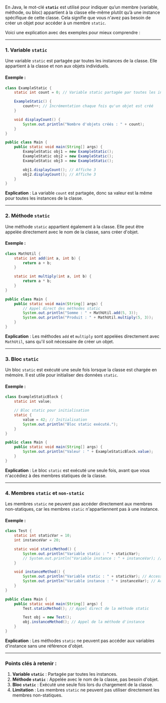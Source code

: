 En Java, le mot-clé **`static`** est utilisé pour indiquer qu’un membre (variable, méthode, ou bloc) appartient à la classe elle-même plutôt qu’à une instance spécifique de cette classe. Cela signifie que vous n'avez pas besoin de créer un objet pour accéder à un membre `static`.

Voici une explication avec des exemples pour mieux comprendre :

---

### 1. **Variable `static`**
Une variable `static` est partagée par toutes les instances de la classe. Elle appartient à la classe et non aux objets individuels.

#### Exemple :
```java
class ExampleStatic {
    static int count = 0; // Variable static partagée par toutes les instances

    ExampleStatic() {
        count++; // Incrémentation chaque fois qu'un objet est créé
    }

    void displayCount() {
        System.out.println("Nombre d'objets créés : " + count);
    }
}

public class Main {
    public static void main(String[] args) {
        ExampleStatic obj1 = new ExampleStatic();
        ExampleStatic obj2 = new ExampleStatic();
        ExampleStatic obj3 = new ExampleStatic();

        obj1.displayCount(); // Affiche 3
        obj2.displayCount(); // Affiche 3
    }
}
```
**Explication** : La variable `count` est partagée, donc sa valeur est la même pour toutes les instances de la classe.

---

### 2. **Méthode `static`**
Une méthode `static` appartient également à la classe. Elle peut être appelée directement avec le nom de la classe, sans créer d'objet.

#### Exemple :
```java
class MathUtil {
    static int add(int a, int b) {
        return a + b;
    }

    static int multiply(int a, int b) {
        return a * b;
    }
}

public class Main {
    public static void main(String[] args) {
        // Appel direct des méthodes static
        System.out.println("Somme : " + MathUtil.add(5, 3));
        System.out.println("Produit : " + MathUtil.multiply(5, 3));
    }
}
```
**Explication** : Les méthodes `add` et `multiply` sont appelées directement avec `MathUtil`, sans qu'il soit nécessaire de créer un objet.

---

### 3. **Bloc `static`**
Un bloc `static` est exécuté une seule fois lorsque la classe est chargée en mémoire. Il est utile pour initialiser des données `static`.

#### Exemple :
```java
class ExampleStaticBlock {
    static int value;

    // Bloc static pour initialisation
    static {
        value = 42; // Initialisation
        System.out.println("Bloc static exécuté.");
    }
}

public class Main {
    public static void main(String[] args) {
        System.out.println("Valeur : " + ExampleStaticBlock.value);
    }
}
```
**Explication** : Le bloc `static` est exécuté une seule fois, avant que vous n'accédiez à des membres statiques de la classe.

---

### 4. **Membres `static` et `non-static`**
Les membres `static` ne peuvent pas accéder directement aux membres non-statiques, car les membres `static` n'appartiennent pas à une instance.

#### Exemple :
```java
class Test {
    static int staticVar = 10;
    int instanceVar = 20;

    static void staticMethod() {
        System.out.println("Variable static : " + staticVar);
        // System.out.println("Variable instance : " + instanceVar); // Erreur
    }

    void instanceMethod() {
        System.out.println("Variable static : " + staticVar); // Accessible
        System.out.println("Variable instance : " + instanceVar); // Accessible
    }
}

public class Main {
    public static void main(String[] args) {
        Test.staticMethod(); // Appel direct de la méthode static

        Test obj = new Test();
        obj.instanceMethod(); // Appel de la méthode d'instance
    }
}
```
**Explication** : Les méthodes `static` ne peuvent pas accéder aux variables d'instance sans une référence d'objet.

---

### Points clés à retenir :
1. **Variable `static`** : Partagée par toutes les instances.
2. **Méthode `static`** : Appelée avec le nom de la classe, pas besoin d'objet.
3. **Bloc `static`** : Exécuté une seule fois lors du chargement de la classe.
4. **Limitation** : Les membres `static` ne peuvent pas utiliser directement les membres non-statiques.

